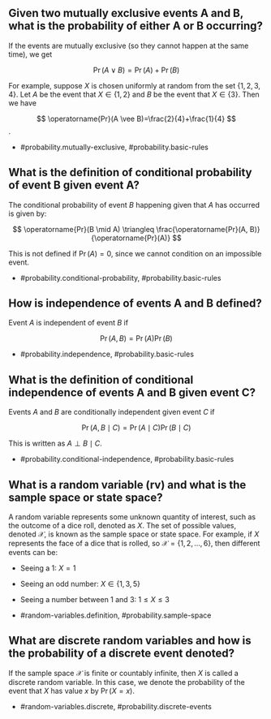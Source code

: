 ## Given two mutually exclusive events A and B, what is the probability of either A or B occurring?

If the events are mutually exclusive (so they cannot happen at the same time), we get

$$
\operatorname{Pr}(A \vee B)=\operatorname{Pr}(A)+\operatorname{Pr}(B)
$$

For example, suppose $X$ is chosen uniformly at random from the set $\{1,2,3,4\}$. Let $A$ be the event that $X \in\{1,2\}$ and $B$ be the event that $X \in\{3\}$. Then we have

$$
\operatorname{Pr}(A \vee B)=\frac{2}{4}+\frac{1}{4}
$$.

- #probability.mutually-exclusive, #probability.basic-rules
  
## What is the definition of conditional probability of event B given event A?

The conditional probability of event $B$ happening given that $A$ has occurred is given by:

$$
\operatorname{Pr}(B \mid A) \triangleq \frac{\operatorname{Pr}(A, B)}{\operatorname{Pr}(A)}
$$

This is not defined if $\operatorname{Pr}(A)=0$, since we cannot condition on an impossible event.

- #probability.conditional-probability, #probability.basic-rules

## How is independence of events A and B defined?

Event $A$ is independent of event $B$ if

$$
\operatorname{Pr}(A, B)=\operatorname{Pr}(A) \operatorname{Pr}(B)
$$

- #probability.independence, #probability.basic-rules

## What is the definition of conditional independence of events A and B given event C?

Events $A$ and $B$ are conditionally independent given event $C$ if

$$
\operatorname{Pr}(A, B \mid C)=\operatorname{Pr}(A \mid C) \operatorname{Pr}(B \mid C)
$$

This is written as $A \perp B \mid C$.

- #probability.conditional-independence, #probability.basic-rules

## What is a random variable (rv) and what is the sample space or state space?

A random variable represents some unknown quantity of interest, such as the outcome of a dice roll, denoted as $X$. The set of possible values, denoted $\mathcal{X}$, is known as the sample space or state space. For example, if $X$ represents the face of a dice that is rolled, so $\mathcal{X}=\{1,2, \ldots, 6\}$, then different events can be:

- Seeing a 1: $X=1$
- Seeing an odd number: $X \in\{1,3,5\}$
- Seeing a number between 1 and 3: $1 \leq X \leq 3$

- #random-variables.definition, #probability.sample-space

## What are discrete random variables and how is the probability of a discrete event denoted?

If the sample space $\mathcal{X}$ is finite or countably infinite, then $X$ is called a discrete random variable. In this case, we denote the probability of the event that $X$ has value $x$ by $\operatorname{Pr}(X=x)$.

- #random-variables.discrete, #probability.discrete-events